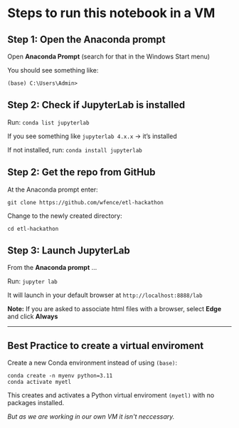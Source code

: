 # Steps to run this notebook in a VM

## Step 1: Open the Anaconda prompt
Open **Anaconda Prompt** (search for that in the Windows Start menu)

You should see something like:

`(base) C:\Users\Admin>`

## Step 2: Check if JupyterLab is installed
Run: `conda list jupyterlab`

If you see something like `jupyterlab 4.x.x` → it’s installed

If not installed, run: `conda install jupyterlab`

## Step 2: Get the repo from GitHub
At the Anaconda prompt enter:

`git clone https://github.com/wfence/etl-hackathon`

Change to the newly created directory:

`cd etl-hackathon`

## Step 3: Launch JupyterLab
From the **Anaconda prompt** ...

Run: `jupyter lab`

It will launch in your default browser at `http://localhost:8888/lab`

**Note:** If you are asked to associate html files with a browser, select **Edge** and click **Always**

---

## Best Practice to create a virtual enviroment
Create a new Conda environment instead of using `(base)`:

```
conda create -n myenv python=3.11
conda activate myetl
```

This creates and activates a Python virtual enviroment `(myetl)` with no packages installed.

*But as we are working in our own VM it isn't neccessary.*
